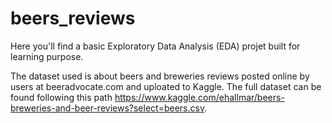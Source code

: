 # beers_reviews

Here you'll find a basic Exploratory Data Analysis (EDA) projet built for learning purpose.

The dataset used is about beers and breweries reviews posted online by users at beeradvocate.com and uploated to Kaggle. The full dataset can be found following this path https://www.kaggle.com/ehallmar/beers-breweries-and-beer-reviews?select=beers.csv.

